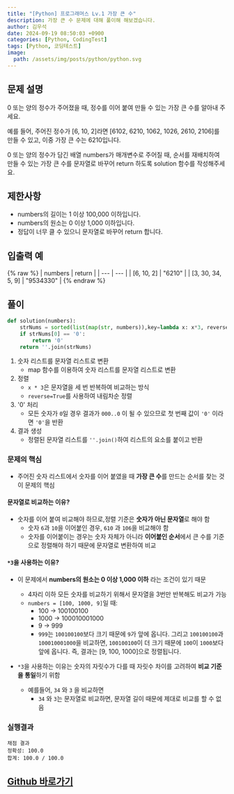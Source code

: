 ```yaml
---
title: "[Python] 프로그래머스 Lv.1 가장 큰 수"
description: 가장 큰 수 문제에 대해 풀이해 해보겠습니다.
author: 김우석
date: 2024-09-19 08:50:03 +0900
categories: [Python, CodingTest]
tags: [Python, 코딩테스트]
image:
  path: /assets/img/posts/python/python.svg
---
```


## 문제 설명
0 또는 양의 정수가 주어졌을 때, 정수를 이어 붙여 만들 수 있는 가장 큰 수를 알아내 주세요.

예를 들어, 주어진 정수가 [6, 10, 2]라면 [6102, 6210, 1062, 1026, 2610, 2106]를 만들 수 있고, 이중 가장 큰 수는 6210입니다.

0 또는 양의 정수가 담긴 배열 numbers가 매개변수로 주어질 때, 순서를 재배치하여 만들 수 있는 가장 큰 수를 문자열로 바꾸어 return 하도록 solution 함수를 작성해주세요.


## 제한사항
- numbers의 길이는 1 이상 100,000 이하입니다.
- numbers의 원소는 0 이상 1,000 이하입니다.
- 정답이 너무 클 수 있으니 문자열로 바꾸어 return 합니다.


## 입출력 예
{% raw %}
| numbers | return |
| --- | --- |
| \[6, 10, 2\] | "6210" |
| \[3, 30, 34, 5, 9\] | "9534330" |
{% endraw %}


## 풀이 

```python
def solution(numbers):
    strNums = sorted(list(map(str, numbers)),key=lambda x: x*3, reverse=True)
    if strNums[0] == '0':
        return '0'
    return ''.join(strNums)
```

1. 숫자 리스트를 문자열 리스트로 변환
    - map 함수를 이용하여 숫자 리스트를 문자열 리스트로 변환
2. 정렬
    - `x * 3`은 문자열을 세 번 반복하여 비교하는 방식
    - `reverse=True`를 사용하여 내림차순 정렬
3. '0' 처리
    - 모든 숫자가 `0`일 경우 결과가 `000..0` 이 될 수 있으므로 첫 번째 값이 `'0'` 이라면 `'0'`을 반환
4. 결과 생성
    - 정렬된 문자열 리스트를 `''.join()`하여 리스트의 요소를 붙이고 반환

### 문제의 핵심
- 주어진 숫자 리스트에서 숫자를 이어 붙였을 때 **가장 큰 수**를 만드는 순서를 찾는 것이 문제의 핵심

#### 문자열로 비교하는 이유?
- 숫자를 이어 붙여 비교해야 하므로,정렬 기준은 **숫자가 아닌 문자열**로 해야 함
    - 숫자 `6`과 `10`을 이어붙인 경우, `610` 과 `106`을 비교해야 함
    - 숫자를 이어붙이는 경우는 숫자 자체가 아니라 **이어붙인 순서**에서 큰 수를 기준으로 정렬해야 하기 때문에 문자열로 변환하여 비교

#### `*3`을 사용하는 이유?
- 이 문제에서 **numbers의 원소는 0 이상 1,000 이하** 라는 조건이 있기 때문
    - 4자리 이하 모든 숫자를 비교하기 위해서 문자열을 3번만 반복해도 비교가 가능
    - `numbers = [100, 1000, 9]`일 때:
        - 100 → 100100100
        - 1000 → 100010001000
        - 9 → 999
        - `999`는 `100100100`보다 크기 때문에 `9`가 앞에 옵니다. 그리고 `100100100`과 `100010001000`을 비교하면, `100100100`이 더 크기 때문에 `100`이 `1000`보다 앞에 옵니다. 즉, 결과는 [9, 100, 1000]으로 정렬됩니다.

- `*3`을 사용하는 이유는 숫자의 자릿수가 다를 때 자릿수 차이를 고려하여 **비교 기준을 통일**하기 위함
    - 예를들어, `34` 와 `3` 을 비교하면 
        - `34` 와 `3`는 문자열로 비교하면, 문자열 길이 때문에 제대로 비교를 할 수 없음


### 실행결과
```
채점 결과
정확성: 100.0
합계: 100.0 / 100.0
```


## [Github 바로가기](https://github.com/kr-goos/coding-test-solutions/blob/master/programmers/HighScoreKit/sorting/largest_number/solution.py)